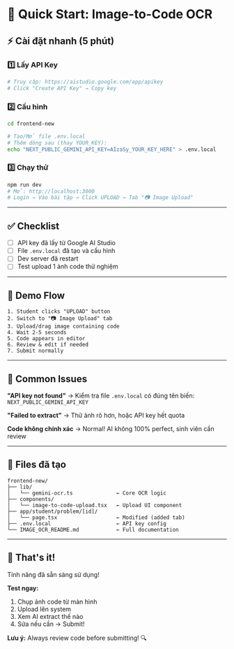 # 🚀 Quick Start: Image-to-Code OCR

## ⚡ Cài đặt nhanh (5 phút)

### 1️⃣ Lấy API Key
```bash
# Truy cập: https://aistudio.google.com/app/apikey
# Click "Create API Key" → Copy key
```

### 2️⃣ Cấu hình
```bash
cd frontend-new

# Tạo/Mở file .env.local
# Thêm dòng sau (thay YOUR_KEY):
echo "NEXT_PUBLIC_GEMINI_API_KEY=AIzaSy_YOUR_KEY_HERE" > .env.local
```

### 3️⃣ Chạy thử
```bash
npm run dev
# Mở: http://localhost:3000
# Login → Vào bài tập → Click UPLOAD → Tab "📷 Image Upload"
```

---

## ✅ Checklist

- [ ] API key đã lấy từ Google AI Studio
- [ ] File `.env.local` đã tạo và cấu hình
- [ ] Dev server đã restart
- [ ] Test upload 1 ảnh code thử nghiệm

---

## 🎯 Demo Flow

```
1. Student clicks "UPLOAD" button
2. Switch to "📷 Image Upload" tab  
3. Upload/drag image containing code
4. Wait 2-5 seconds
5. Code appears in editor
6. Review & edit if needed
7. Submit normally
```

---

## 🐛 Common Issues

**"API key not found"**
→ Kiểm tra file `.env.local` có đúng tên biến: `NEXT_PUBLIC_GEMINI_API_KEY`

**"Failed to extract"**
→ Thử ảnh rõ hơn, hoặc API key hết quota

**Code không chính xác**
→ Normal! AI không 100% perfect, sinh viên cần review

---

## 📁 Files đã tạo

```
frontend-new/
├── lib/
│   └── gemini-ocr.ts              ← Core OCR logic
├── components/
│   └── image-to-code-upload.tsx   ← Upload UI component
├── app/student/problem/[id]/
│   └── page.tsx                   ← Modified (added tab)
├── .env.local                     ← API key config
└── IMAGE_OCR_README.md            ← Full documentation
```

---

## 🎉 That's it!

Tính năng đã sẵn sàng sử dụng!

**Test ngay:**
1. Chụp ảnh code từ màn hình
2. Upload lên system
3. Xem AI extract thế nào
4. Sửa nếu cần → Submit!

**Lưu ý:** Always review code before submitting! 🔍
